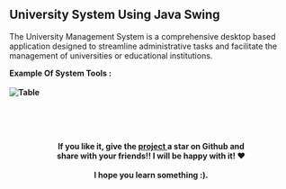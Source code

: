## University System Using Java Swing
<p>
The University Management System is a comprehensive desktop based application designed to streamline administrative tasks and facilitate the management of universities or educational institutions.
</p>


<b>Example Of System Tools : <b/> 
<br/><br/>
![Table](https://i.ibb.co/NmHys2L/screenshot.png)



<br/><br/><br/>
<p align="center">
   	<b>	
		If you like it, give the <a href="https://github.com/sidichrifahmedmaadh/universitySystem_javaSwing"> project </a>  a star on Github and <br/>
		share with your friends!! I will be happy with it! ❤️ <br/><br/>
		I hope you learn something :).
	</b>
</p>
